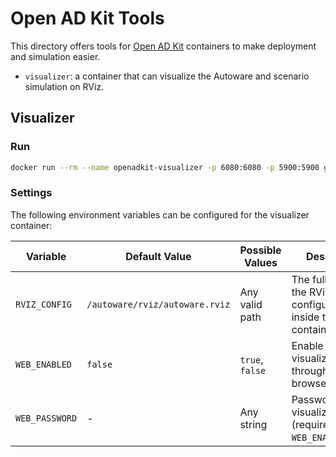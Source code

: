 # Open AD Kit Tools

This directory offers tools for [Open AD Kit](https://autoware.org/open-ad-kit/) containers to make deployment and simulation easier.

- `visualizer`: a container that can visualize the Autoware and scenario simulation on RViz.

## Visualizer

### Run

```bash
docker run --rm --name openadkit-visualizer -p 6080:6080 -p 5900:5900 ghcr.io/autowarefoundation/autoware-tools:visualizer
```

### Settings

The following environment variables can be configured for the visualizer container:

| Variable | Default Value | Possible Values | Description |
|----------|--------------|-----------------|-------------|
| `RVIZ_CONFIG` | `/autoware/rviz/autoware.rviz` | Any valid path | The full path to the RViz configuration file inside the container |
| `WEB_ENABLED` | `false` | `true`, `false` | Enable visualization through a web browser |
| `WEB_PASSWORD` | - | Any string | Password for web visualization (required when `WEB_ENABLED=true`) |
